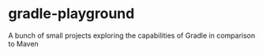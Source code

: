gradle-playground
=================

A bunch of small projects exploring the capabilities of Gradle in comparison to Maven
